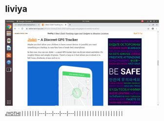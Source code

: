# liviya

![ADF](https://github.com/LIVIYA-02/liviya/blob/main/img/Screenshot%20from%202022-02-11%2015-44-10.png?raw=true)

[JYOTHI](https://www.jecc.ac.in/)
|   |   |   |   |   |
|---|---|---|---|---|
|   |   |   |   |   |
|   |   |   |   |   |
|   |   |   |   |   |
